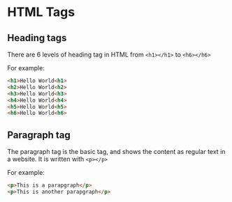 # HTML Tags

## Heading tags
There are 6 levels of heading tag in HTML from `<h1></h1>` to `<h6></h6>`

For example:
```HTML
<h1>Hello World<h1>
<h2>Hello World<h2>
<h3>Hello World<h3>
<h4>Hello World<h4>
<h5>Hello World<h5>
<h6>Hello World<h6>
```

## Paragraph tag
The paragraph tag is the basic tag, and shows the content as regular text in a website. It is written with `<p></p>`

For example:
```HTML
<p>This is a parapgraph</p>
<p>This is another parapgraph</p>